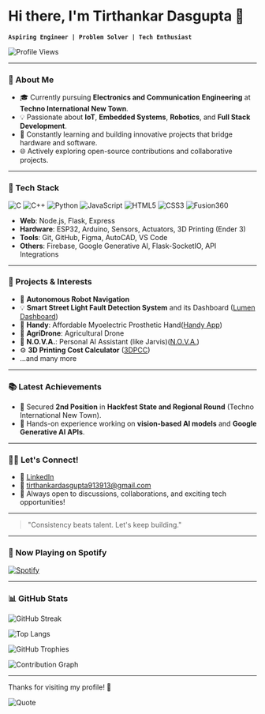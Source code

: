 # Hi there, I'm Tirthankar Dasgupta 👋

**`Aspiring Engineer | Problem Solver | Tech Enthusiast`**

![Profile Views](https://komarev.com/ghpvc/?username=MrTG1B&label=Profile%20views&color=0e75b6&style=flat)

---

### 🔗 About Me

- 🎓 Currently pursuing **Electronics and Communication Engineering** at **Techno International New Town**.
- 💡 Passionate about **IoT**, **Embedded Systems**, **Robotics**, and **Full Stack Development**.
- 🚀 Constantly learning and building innovative projects that bridge hardware and software.
- 🌐 Actively exploring open-source contributions and collaborative projects.

---

### 🔬 Tech Stack

![C](https://img.shields.io/badge/-C-00599C?style=flat-square&logo=c&logoColor=white)
![C++](https://img.shields.io/badge/-C++-00599C?style=flat-square&logo=c%2B%2B&logoColor=white)
![Python](https://img.shields.io/badge/-Python-3776AB?style=flat-square&logo=python&logoColor=white)
![JavaScript](https://img.shields.io/badge/-JavaScript-F7DF1E?style=flat-square&logo=javascript&logoColor=black)
![HTML5](https://img.shields.io/badge/-HTML5-E34F26?style=flat-square&logo=html5&logoColor=white)
![CSS3](https://img.shields.io/badge/-CSS3-1572B6?style=flat-square&logo=css3&logoColor=white)
![Fusion360](https://img.shields.io/badge/-Fusion360-1797ED?style=flat-square&logo=autodesk&logoColor=white)

- **Web**: Node.js, Flask, Express
- **Hardware**: ESP32, Arduino, Sensors, Actuators, 3D Printing (Ender 3)
- **Tools**: Git, GitHub, Figma, AutoCAD, VS Code
- **Others**: Firebase, Google Generative AI, Flask-SocketIO, API Integrations

---

### 💼 Projects & Interests

- 🤖 **Autonomous Robot Navigation**
- 💡 **Smart Street Light Fault Detection System** and its Dashboard ([Lumen Dashboard](https://github.com/MrTG1B/Lumen_Dashboard))
- 🦾 **Handy**: Affordable Myoelectric Prosthetic Hand([Handy App](https://github.com/MrTG1B/Handy_App))
- 🚁 **AgriDrone**: Agricultural Drone
- 🤖 **N.O.V.A.**: Personal AI Assistant (like Jarvis)([N.O.V.A.](https://github.com/MrTG1B/NOVA))
- ⚙️ **3D Printing Cost Calculator** ([3DPCC](https://github.com/MrTG1B/3DPCC))
- …and many more

---

### 📚 Latest Achievements

- 👑 Secured **2nd Position** in **Hackfest State and Regional Round** (Techno International New Town).
- 🖖 Hands-on experience working on **vision-based AI models** and **Google Generative AI APIs**.

---

### 🚶‍♂️ Let's Connect!

- 💌 [LinkedIn](https://www.linkedin.com/in/tirthankar-dasgupta-mrtg1b)
- 📧 tirthankardasgupta913913@gmail.com
- 💬 Always open to discussions, collaborations, and exciting tech opportunities!

---

> "Consistency beats talent. Let's keep building."

---

### 🎵 Now Playing on Spotify

[![Spotify](https://novatorem-swart-three.vercel.app/api/spotify)](https://open.spotify.com/user/)

---

### 📊 GitHub Stats

![GitHub Streak](https://github-readme-streak-stats.herokuapp.com/?user=MrTG1B&theme=tokyonight)

![Top Langs](https://github-readme-stats.vercel.app/api/top-langs/?username=MrTG1B&layout=compact&theme=tokyonight)

![GitHub Trophies](https://github-profile-trophy.vercel.app/?username=MrTG1B&theme=tokyonight&no-frame=true&column=4&margin-w=15&margin-h=15)

![Contribution Graph](https://github-readme-activity-graph.vercel.app/graph?username=MrTG1B&theme=tokyonight)

---

Thanks for visiting my profile! 💚

![Quote](https://quotes-github-readme.vercel.app/api?type=horizontal&theme=tokyonight)

